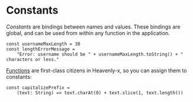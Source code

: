 # Constants

*Constants* are bindings between names and values. These bindings are global, and can be used from within any function in the application.

```heavenly-x
const usernameMaxLength = 30
const lengthErrorMessage = 
    "Error: username should be " + usernameMaxLength.toString() + " characters or less."
```

[Functions](./functions.md) are first-class citizens in Heavenly-x, so you can assign them to constants:

```
const capitalizePrefix = 
    (text: String) => text.charAt(0) + text.slice(1, text.length())
```